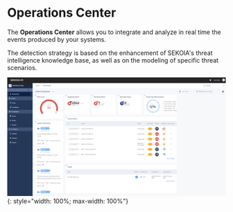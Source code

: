# Operations Center

The **Operations Center** allows you to integrate and analyze in real time the events produced by your systems.

The detection strategy is based on the enhancement of SEKOIA's threat intelligence knowledge base, as well as on the modeling of specific threat scenarios.

![SEKOIA.IO Operations Center Screenshot](../assets/operation_center/OC_dashboard.png){: style="width: 100%; max-width: 100%"}
